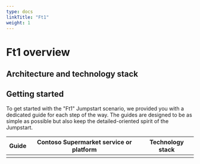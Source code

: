 ```yaml
---
type: docs
linkTitle: "Ft1"
weight: 1
---
```


# Ft1 overview

## Architecture and technology stack

## Getting started

To get started with the "Ft1" Jumpstart scenario, we provided you with a dedicated guide for each step of the way. The guides are designed to be as simple as possible but also keep the detailed-oriented spirit of the Jumpstart.

| __Guide__                                                                                                                                                                     | __Contoso Supermarket service or platform__                 | __Technology stack__                                                                               |
|-------------------------------------------------------------------------------------------------------------------------------------------------------------------------------|-------------------------------------------------------------|----------------------------------------------------------------------------------------------------|
| | |  |
